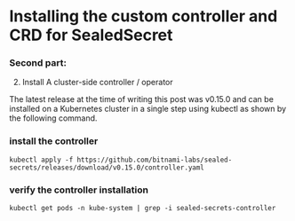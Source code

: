 # Installing the custom controller and CRD for SealedSecret

### Second part:
2. Install A cluster-side controller / operator

The latest release at the time of writing this post was v0.15.0 and can be installed on a Kubernetes cluster in a single step using kubectl as shown by the following command.
 
### install the controller

```
kubectl apply -f https://github.com/bitnami-labs/sealed-secrets/releases/download/v0.15.0/controller.yaml
```

### verify the controller installation

```
kubectl get pods -n kube-system | grep -i sealed-secrets-controller
```
